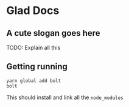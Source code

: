 # Glad Docs

## A cute slogan goes here

TODO: Explain all this

## Getting running

```
yarn global add bolt
bolt
```

This should install and link all the `node_modules`
